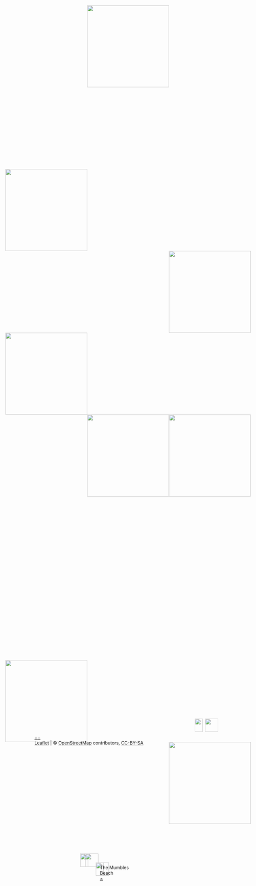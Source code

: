
<div id="htmlwidget-72c230fd1d34fb7facdb" style="width: 100%; height: 100%; position: relative; outline: none;" class="leaflet html-widget html-widget-static-bound leaflet-container leaflet-touch leaflet-fade-anim leaflet-grab leaflet-touch-drag leaflet-touch-zoom" tabindex="0"><div class="leaflet-pane leaflet-map-pane" style="transform: translate3d(0px, 0px, 0px);"><div class="leaflet-pane leaflet-tile-pane"><div class="leaflet-layer " style="z-index: 1; opacity: 1;"><div class="leaflet-tile-container leaflet-zoom-animated" style="z-index: 18; transform: translate3d(0px, 0px, 0px) scale(1);"><img alt="" role="presentation" src="//c.tile.openstreetmap.org/13/4005/2720.png" class="leaflet-tile leaflet-tile-loaded" style="width: 256px; height: 256px; transform: translate3d(165px, 74px, 0px); opacity: 1;"><img alt="" role="presentation" src="//b.tile.openstreetmap.org/13/4005/2719.png" class="leaflet-tile leaflet-tile-loaded" style="width: 256px; height: 256px; transform: translate3d(165px, -182px, 0px); opacity: 1;"><img alt="" role="presentation" src="//b.tile.openstreetmap.org/13/4004/2720.png" class="leaflet-tile leaflet-tile-loaded" style="width: 256px; height: 256px; transform: translate3d(-91px, 74px, 0px); opacity: 1;"><img alt="" role="presentation" src="//a.tile.openstreetmap.org/13/4006/2720.png" class="leaflet-tile leaflet-tile-loaded" style="width: 256px; height: 256px; transform: translate3d(421px, 74px, 0px); opacity: 1;"><img alt="" role="presentation" src="//a.tile.openstreetmap.org/13/4005/2721.png" class="leaflet-tile leaflet-tile-loaded" style="width: 256px; height: 256px; transform: translate3d(165px, 330px, 0px); opacity: 1;"><img alt="" role="presentation" src="//a.tile.openstreetmap.org/13/4004/2719.png" class="leaflet-tile leaflet-tile-loaded" style="width: 256px; height: 256px; transform: translate3d(-91px, -182px, 0px); opacity: 1;"><img alt="" role="presentation" src="//c.tile.openstreetmap.org/13/4006/2719.png" class="leaflet-tile leaflet-tile-loaded" style="width: 256px; height: 256px; transform: translate3d(421px, -182px, 0px); opacity: 1;"><img alt="" role="presentation" src="//c.tile.openstreetmap.org/13/4004/2721.png" class="leaflet-tile leaflet-tile-loaded" style="width: 256px; height: 256px; transform: translate3d(-91px, 330px, 0px); opacity: 1;"><img alt="" role="presentation" src="//b.tile.openstreetmap.org/13/4006/2721.png" class="leaflet-tile leaflet-tile-loaded" style="width: 256px; height: 256px; transform: translate3d(421px, 330px, 0px); opacity: 1;"></div></div></div><div class="leaflet-pane leaflet-shadow-pane"><img src="http://cdn.leafletjs.com/leaflet/v1.3.1/images/marker-shadow.png" class="leaflet-marker-shadow leaflet-zoom-animated" alt="" style="margin-left: -12px; margin-top: -41px; width: 41px; height: 41px; transform: translate3d(204px, 492px, 0px);"><img src="http://cdn.leafletjs.com/leaflet/v1.3.1/images/marker-shadow.png" class="leaflet-marker-shadow leaflet-zoom-animated" alt="" style="margin-left: -12px; margin-top: -41px; width: 41px; height: 41px; transform: translate3d(142px, 464px, 0px);"><img src="http://cdn.leafletjs.com/leaflet/v1.3.1/images/marker-shadow.png" class="leaflet-marker-shadow leaflet-zoom-animated" alt="" style="margin-left: -12px; margin-top: -41px; width: 41px; height: 41px; transform: translate3d(488px, 42px, 0px);"></div><div class="leaflet-pane leaflet-overlay-pane"></div><div class="leaflet-pane leaflet-marker-pane"><img src="http://cdn.leafletjs.com/leaflet/v1.3.1/images/marker-icon.png" class="leaflet-marker-icon leaflet-zoom-animated leaflet-interactive" alt="" tabindex="0" style="margin-left: -12px; margin-top: -41px; width: 25px; height: 41px; transform: translate3d(204px, 492px, 0px); z-index: 492;"><img src="http://cdn.leafletjs.com/leaflet/v1.3.1/images/marker-icon.png" class="leaflet-marker-icon leaflet-zoom-animated leaflet-interactive" alt="" tabindex="0" style="margin-left: -12px; margin-top: -41px; width: 25px; height: 41px; transform: translate3d(142px, 464px, 0px); z-index: 464;"><img src="http://cdn.leafletjs.com/leaflet/v1.3.1/images/marker-icon.png" class="leaflet-marker-icon leaflet-zoom-animated leaflet-interactive" alt="" tabindex="0" style="margin-left: -12px; margin-top: -41px; width: 25px; height: 41px; transform: translate3d(488px, 42px, 0px); z-index: 42;"></div><div class="leaflet-pane leaflet-tooltip-pane"></div><div class="leaflet-pane leaflet-popup-pane"><div class="leaflet-popup  leaflet-zoom-animated" style="opacity: 1; transform: translate3d(205px, 458px, 0px); bottom: -7px; left: -76px;"><div class="leaflet-popup-content-wrapper"><div class="leaflet-popup-content" style="width: 111px;">The Mumbles Beach</div></div><div class="leaflet-popup-tip-container"><div class="leaflet-popup-tip"></div></div><a class="leaflet-popup-close-button" href="#close">×</a></div></div><div class="leaflet-proxy leaflet-zoom-animated" style="transform: translate3d(1.02543e+06px, 696513px, 0px) scale(4096);"></div></div><div class="leaflet-control-container"><div class="leaflet-top leaflet-left"><div class="leaflet-control-zoom leaflet-bar leaflet-control"><a class="leaflet-control-zoom-in" href="#" title="Zoom in" role="button" aria-label="Zoom in">+</a><a class="leaflet-control-zoom-out" href="#" title="Zoom out" role="button" aria-label="Zoom out">−</a></div></div><div class="leaflet-top leaflet-right"></div><div class="leaflet-bottom leaflet-left"></div><div class="leaflet-bottom leaflet-right"><div class="leaflet-control-attribution leaflet-control"><a href="http://leafletjs.com" title="A JS library for interactive maps">Leaflet</a> | © <a href="http://openstreetmap.org">OpenStreetMap</a> contributors, <a href="http://creativecommons.org/licenses/by-sa/2.0/">CC-BY-SA</a></div></div></div></div>

